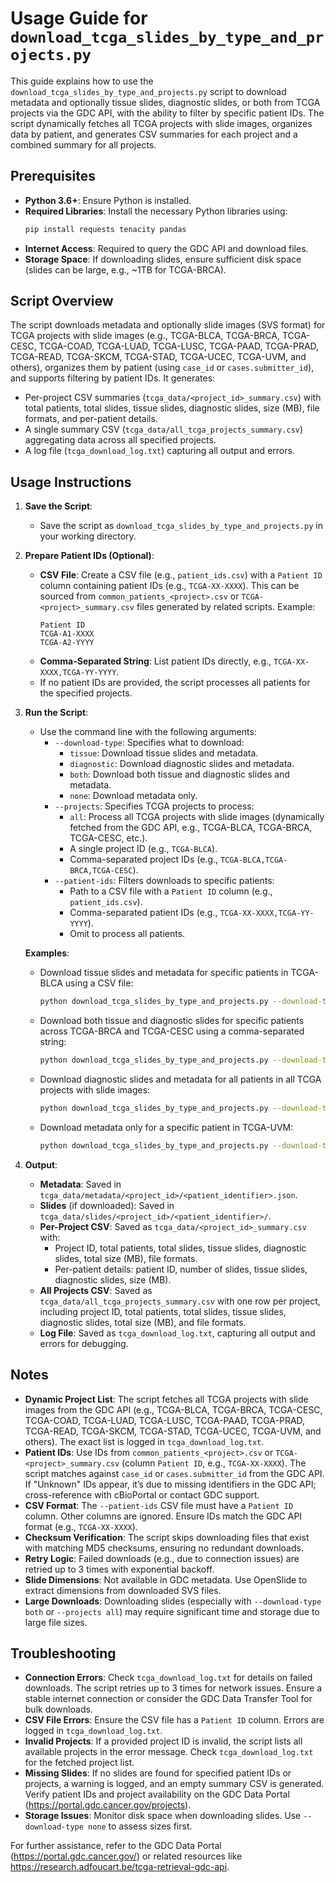 # Usage Guide for `download_tcga_slides_by_type_and_projects.py`

This guide explains how to use the `download_tcga_slides_by_type_and_projects.py` script to download metadata and optionally tissue slides, diagnostic slides, or both from TCGA projects via the GDC API, with the ability to filter by specific patient IDs. The script dynamically fetches all TCGA projects with slide images, organizes data by patient, and generates CSV summaries for each project and a combined summary for all projects.

## Prerequisites

- **Python 3.6+**: Ensure Python is installed.
- **Required Libraries**: Install the necessary Python libraries using:
  ```bash
  pip install requests tenacity pandas
  ```
- **Internet Access**: Required to query the GDC API and download files.
- **Storage Space**: If downloading slides, ensure sufficient disk space (slides can be large, e.g., ~1TB for TCGA-BRCA).

## Script Overview

The script downloads metadata and optionally slide images (SVS format) for TCGA projects with slide images (e.g., TCGA-BLCA, TCGA-BRCA, TCGA-CESC, TCGA-COAD, TCGA-LUAD, TCGA-LUSC, TCGA-PAAD, TCGA-PRAD, TCGA-READ, TCGA-SKCM, TCGA-STAD, TCGA-UCEC, TCGA-UVM, and others), organizes them by patient (using `case_id` or `cases.submitter_id`), and supports filtering by patient IDs. It generates:
- Per-project CSV summaries (`tcga_data/<project_id>_summary.csv`) with total patients, total slides, tissue slides, diagnostic slides, size (MB), file formats, and per-patient details.
- A single summary CSV (`tcga_data/all_tcga_projects_summary.csv`) aggregating data across all specified projects.
- A log file (`tcga_download_log.txt`) capturing all output and errors.

## Usage Instructions

1. **Save the Script**:
   - Save the script as `download_tcga_slides_by_type_and_projects.py` in your working directory.

2. **Prepare Patient IDs (Optional)**:
   - **CSV File**: Create a CSV file (e.g., `patient_ids.csv`) with a `Patient ID` column containing patient IDs (e.g., `TCGA-XX-XXXX`). This can be sourced from `common_patients_<project>.csv` or `TCGA-<project>_summary.csv` files generated by related scripts. Example:
     ```csv
     Patient ID
     TCGA-A1-XXXX
     TCGA-A2-YYYY
     ```
   - **Comma-Separated String**: List patient IDs directly, e.g., `TCGA-XX-XXXX,TCGA-YY-YYYY`.
   - If no patient IDs are provided, the script processes all patients for the specified projects.

3. **Run the Script**:
   - Use the command line with the following arguments:
     - `--download-type`: Specifies what to download:
       - `tissue`: Download tissue slides and metadata.
       - `diagnostic`: Download diagnostic slides and metadata.
       - `both`: Download both tissue and diagnostic slides and metadata.
       - `none`: Download metadata only.
     - `--projects`: Specifies TCGA projects to process:
       - `all`: Process all TCGA projects with slide images (dynamically fetched from the GDC API, e.g., TCGA-BLCA, TCGA-BRCA, TCGA-CESC, etc.).
       - A single project ID (e.g., `TCGA-BLCA`).
       - Comma-separated project IDs (e.g., `TCGA-BLCA,TCGA-BRCA,TCGA-CESC`).
     - `--patient-ids`: Filters downloads to specific patients:
       - Path to a CSV file with a `Patient ID` column (e.g., `patient_ids.csv`).
       - Comma-separated patient IDs (e.g., `TCGA-XX-XXXX,TCGA-YY-YYYY`).
       - Omit to process all patients.

   **Examples**:
   - Download tissue slides and metadata for specific patients in TCGA-BLCA using a CSV file:
     ```bash
     python download_tcga_slides_by_type_and_projects.py --download-type tissue --projects TCGA-BLCA --patient-ids patient_ids.csv
     ```
   - Download both tissue and diagnostic slides for specific patients across TCGA-BRCA and TCGA-CESC using a comma-separated string:
     ```bash
     python download_tcga_slides_by_type_and_projects.py --download-type both --projects TCGA-BRCA,TCGA-CESC --patient-ids TCGA-A1-XXXX,TCGA-A2-YYYY
     ```
   - Download diagnostic slides and metadata for all patients in all TCGA projects with slide images:
     ```bash
     python download_tcga_slides_by_type_and_projects.py --download-type diagnostic --projects all
     ```
   - Download metadata only for a specific patient in TCGA-UVM:
     ```bash
     python download_tcga_slides_by_type_and_projects.py --download-type none --projects TCGA-UVM --patient-ids TCGA-ZZ-ZZZZ
     ```

4. **Output**:
   - **Metadata**: Saved in `tcga_data/metadata/<project_id>/<patient_identifier>.json`.
   - **Slides** (if downloaded): Saved in `tcga_data/slides/<project_id>/<patient_identifier>/`.
   - **Per-Project CSV**: Saved as `tcga_data/<project_id>_summary.csv` with:
     - Project ID, total patients, total slides, tissue slides, diagnostic slides, total size (MB), file formats.
     - Per-patient details: patient ID, number of slides, tissue slides, diagnostic slides, size (MB).
   - **All Projects CSV**: Saved as `tcga_data/all_tcga_projects_summary.csv` with one row per project, including project ID, total patients, total slides, tissue slides, diagnostic slides, total size (MB), and file formats.
   - **Log File**: Saved as `tcga_download_log.txt`, capturing all output and errors for debugging.

## Notes
- **Dynamic Project List**: The script fetches all TCGA projects with slide images from the GDC API (e.g., TCGA-BLCA, TCGA-BRCA, TCGA-CESC, TCGA-COAD, TCGA-LUAD, TCGA-LUSC, TCGA-PAAD, TCGA-PRAD, TCGA-READ, TCGA-SKCM, TCGA-STAD, TCGA-UCEC, TCGA-UVM, and others). The exact list is logged in `tcga_download_log.txt`.
- **Patient IDs**: Use IDs from `common_patients_<project>.csv` or `TCGA-<project>_summary.csv` (column `Patient ID`, e.g., `TCGA-XX-XXXX`). The script matches against `case_id` or `cases.submitter_id` from the GDC API. If "Unknown" IDs appear, it’s due to missing identifiers in the GDC API; cross-reference with cBioPortal or contact GDC support.
- **CSV Format**: The `--patient-ids` CSV file must have a `Patient ID` column. Other columns are ignored. Ensure IDs match the GDC API format (e.g., `TCGA-XX-XXXX`).
- **Checksum Verification**: The script skips downloading files that exist with matching MD5 checksums, ensuring no redundant downloads.
- **Retry Logic**: Failed downloads (e.g., due to connection issues) are retried up to 3 times with exponential backoff.
- **Slide Dimensions**: Not available in GDC metadata. Use OpenSlide to extract dimensions from downloaded SVS files.
- **Large Downloads**: Downloading slides (especially with `--download-type both` or `--projects all`) may require significant time and storage due to large file sizes.

## Troubleshooting
- **Connection Errors**: Check `tcga_download_log.txt` for details on failed downloads. The script retries up to 3 times for network issues. Ensure a stable internet connection or consider the GDC Data Transfer Tool for bulk downloads.
- **CSV File Errors**: Ensure the CSV file has a `Patient ID` column. Errors are logged in `tcga_download_log.txt`.
- **Invalid Projects**: If a provided project ID is invalid, the script lists all available projects in the error message. Check `tcga_download_log.txt` for the fetched project list.
- **Missing Slides**: If no slides are found for specified patient IDs or projects, a warning is logged, and an empty summary CSV is generated. Verify patient IDs and project availability on the GDC Data Portal (https://portal.gdc.cancer.gov/projects).
- **Storage Issues**: Monitor disk space when downloading slides. Use `--download-type none` to assess sizes first.

For further assistance, refer to the GDC Data Portal (https://portal.gdc.cancer.gov/) or related resources like https://research.adfoucart.be/tcga-retrieval-gdc-api.